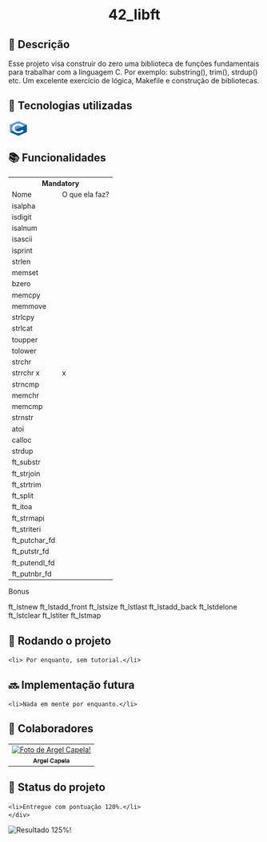 <!--<div id="portfolio-slideshow-items" class="hide-on-portfolio" visibility="0">
    
    <div class="item"><img src="https://github.com/argelcapela/42_libft/blob/master/assets/libft_test.gif?raw=true" alt="The Last of us"></div>
    <div class="item"><img src="https://github.com/argelcapela/42_libft/blob/master/assets/125.jpg?raw=true" alt="GTA V"></div>
</div>
-->

<div class="hide-on-portfolio">
<h1 align="center"> 42_libft </h1>

## :memo: Descrição
Esse projeto visa construir do zero uma biblioteca de funções fundamentais para trabalhar com a linguagem C. Por exemplo: substring(), trim(), strdup() etc. Um excelente exercício de lógica, Makefile e construção de bibliotecas.
</div>

<div class="row">

## :wrench: Tecnologias utilizadas<br>
<div style="display: inline_block">
    <img align="center" alt="gel-Js" height="30" width="40" src="https://raw.githubusercontent.com/devicons/devicon/master/icons/c/c-original.svg">

</div>

<div class="row">
    
## :books: Funcionalidades<br>
<table>
<tr>
<th colspan="2">Mandatory</th>
</tr>
<tr>
    <td>Nome</td>
    <td>O que ela faz?</td>
</tr>
<tr>
    <td>isalpha</td>
    <td></td>
</tr>
<tr>
    <td>isdigit</td>
    <td></td>
</tr>
<tr>
    <td>isalnum</td>
    <td></td>
</tr>
<tr>
    <td>isascii</td>
    <td></td>
</tr>
 <tr>
    <td>isprint</td>
    <td></td>
</tr>
<tr>
    <td>strlen</td>
    <td></td>
</tr>
<tr>
    <td>memset</td>
    <td></td>
</tr>
<tr>
    <td>bzero</td>
    <td></td>
</tr>
 <tr>
    <td>memcpy</td>
    <td></td>
</tr>   
<tr>
    <td>memmove</td>
    <td></td>
</tr>    
<tr>
    <td>strlcpy</td>
    <td></td>
</tr>   
<tr>
    <td>strlcat</td>
    <td></td>
</tr>   
<tr>
    <td>toupper</td>
    <td></td>
</tr>   
<tr>
    <td>tolower</td>
    <td></td>
</tr>   
<tr>
    <td>strchr</td>
    <td></td>
</tr>   
<tr>
    <td>strrchr x</td>
    <td>x</td>
</tr>   
<tr>
    <td>strncmp</td>
    <td></td>
</tr>   
 <tr>
    <td>memchr</td>
    <td></td>
</tr>     
<tr>
    <td>memcmp</td>
    <td></td>
</tr>  
<tr>
    <td>strnstr</td>
    <td></td>
</tr>  
<tr>
    <td>atoi</td>
    <td></td>
</tr>  
<tr>
    <td>calloc</td>
    <td></td>
</tr>      
<tr>
    <td>strdup</td>
    <td></td>
</tr>      
<tr>
    <td>ft_substr</td>
    <td></td>
</tr>      
<tr>
    <td>ft_strjoin</td>
    <td></td>
</tr>      
<tr>
    <td>ft_strtrim</td>
    <td></td>
</tr>      
<tr>
    <td>ft_split</td>
    <td></td>
</tr>      
<tr>
    <td>ft_itoa</td>
    <td></td>
</tr>      
<tr>
    <td>ft_strmapi</td>
    <td></td>
</tr>      
<tr>
    <td>ft_striteri</td>
    <td></td>
</tr>      
<tr>
    <td>ft_putchar_fd</td>
    <td></td>
</tr>      
<tr>
    <td>ft_putstr_fd</td>
    <td></td>
</tr>      
<tr>
    <td>ft_putendl_fd</td>
    <td></td>
</tr>      
<tr>
    <td>ft_putnbr_fd</td>
    <td></td>
</tr>           
</table>


Bonus

ft_lstnew
ft_lstadd_front
ft_lstsize
ft_lstlast
ft_lstadd_back
ft_lstdelone
ft_lstclear
ft_lstiter
ft_lstmap


</div>

<div class="row">

## :rocket: Rodando o projeto<br>
    <li> Por enquanto, sem tutorial.</li>
    
   </div>
<div class="row">

## :soon: Implementação futura<br>
    <li>Nada em mente por enquanto.</li>
</div>
<div class="row">
    

## :handshake: Colaboradores<br>
<table>
  <tr>
    <td align="center">
      <a href="http://github.com/argelcapela">
        <img src="https://avatars.githubusercontent.com/u/79276276?s=400&u=055b803f4708d59eaf50208ba601f85844125757&v=4" width="100px;" alt="Foto de Argel Capela!"/><br>
        <sub>
          <b>Argel Capela</b>
        </sub>
      </a>
    </td>
  </tr>
</table>
</div>
<div class="row">
    
## :dart: Status do projeto<br>
    <li>Entregue com pontuação 120%.</li>
    </div>
<div class="row">

<img src="https://github.com/argelcapela/42_libft/blob/master/assets/125.jpg?raw=true" alt="Resultado 125%!" class="project-img" />
    </div>
